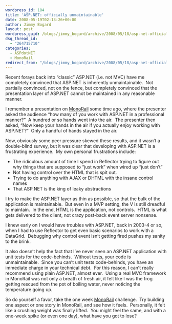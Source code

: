 ```yaml
---
wordpress_id: 184
title: 'ASP.NET: officially unmaintainable'
date: 2008-05-19T02:13:26+00:00
author: Jimmy Bogard
layout: post
wordpress_guid: /blogs/jimmy_bogard/archive/2008/05/18/asp-net-officially-unmaintainable.aspx
dsq_thread_id:
  - "264715710"
categories:
  - ASPdotNET
  - MonoRail
redirect_from: "/blogs/jimmy_bogard/archive/2008/05/18/asp-net-officially-unmaintainable.aspx/"
---
```

Recent forays back into &#8220;classic&#8221; ASP.NET (i.e. not MVC) have me completely convinced that ASP.NET is inherently unmaintainable.&nbsp; Not partially convinced, not on the fence, but completely convinced that the presentation layer of ASP.NET cannot be maintained in any reasonable manner.

I remember a presentation on [MonoRail](http://www.castleproject.org/monorail/index.html) some time ago, where the presenter asked the audience &#8220;how many of you work with ASP.NET in a professional manner?&#8221;&nbsp; A hundred or so hands went into the air.&nbsp; The presenter then asked, &#8220;Now keep your hands in the air if you actually enjoy working with ASP.NET?&#8221;&nbsp; Only a handful of hands stayed in the air.

Now, obviously some peer pressure skewed these results, and it wasn&#8217;t a double-blind survey, but it was clear that developing with ASP.NET is a frustrating experience.&nbsp; My own personal frustrations include:

  * The ridiculous amount of time I spend in Reflector trying to figure out why things that are supposed to &#8220;just work&#8221; when wired up &#8220;just don&#8217;t&#8221;
  * Not having control over the HTML that is spit out.
  * Trying to do anything with AJAX or DHTML with the insane control names
  * That ASP.NET is the king of leaky abstractions

I try to make the ASP.NET layer as thin as possible, so that the bulk of the application is maintainable.&nbsp; But even in a MVP setting, the V is still dreadful to maintain.&nbsp; In the end, HTML is the application, not controls.&nbsp; HTML is what gets delivered to the client, not crazy post-back event server nonsense.

I knew early on I would have troubles with ASP.NET, back in 2003-4 or so, when I had to use Reflector to get even basic scenarios to work with a DataGrid.&nbsp; Debugging why control event isn&#8217;t getting fired pushes my sanity to the brink.

It also doesn&#8217;t help the fact that I&#8217;ve never seen an ASP.NET application with unit tests for the code-behinds.&nbsp; Without tests, your code is unmaintainable.&nbsp; Since you can&#8217;t unit tests code-behinds, you have an immediate charge in your technical debt.&nbsp; For this reason, I can&#8217;t really recommend using plain ASP.NET, almost ever.&nbsp; Using a real MVC framework in MonoRail was not only a breath of fresh air, it felt like I was the frog getting rescued from the pot of boiling water, never noticing the temperature going up.

So do yourself a favor, take the one week [MonoRail](http://www.castleproject.org/monorail/index.html) challenge.&nbsp; Try building one aspect or one story in MonoRail, and see how it feels.&nbsp; Personally, it felt like a crushing weight was finally lifted.&nbsp; You might feel the same, and with a one-week spike (or even one day), what have you got to lose?